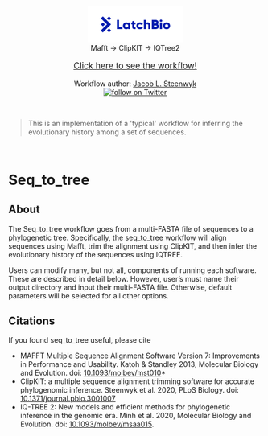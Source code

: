 <p align="center">
    <a href="https://latch.bio/">
        <img src="images/latch_logo.png" width=37.5%>
    </a>
    <br />
    <font width=15%>Mafft -> ClipKIT -> IQTree2</font>
    <br /><br />
    <a href="https://console.latch.bio/explore/62302/info">
    <span style="font-size:larger;">Click here to see the workflow!</span></a>
    </br></br>
    Workflow author: <a href="https://jlsteenwyk.com/">Jacob L. Steenwyk</a>
    </br>
    <a href="https://twitter.com/intent/follow?screen_name=jlsteenwyk" alt="Author Twitter">
        <img src="https://img.shields.io/twitter/follow/jlsteenwyk?style=social&logo=twitter"
            alt="follow on Twitter">
    </a>
</p>

</br>

>This is an implementation of a 'typical' workflow for inferring the evolutionary history among a set of sequences.

</br>

# Seq_to_tree
## About
The Seq_to_tree workflow goes from a multi-FASTA file of sequences to a phylogenetic tree. Specifically, the seq_to_tree workflow will align sequences using Mafft, trim the alignment using ClipKIT, and then infer the evolutionary history of the sequences using IQTREE.

Users can modify many, but not all, components of running each software. These are described in detail below. However, user’s must name their output directory and input their multi-FASTA file. Otherwise, default parameters will be selected for all other options.

## Citations
If you found seq_to_tree useful, please cite 
- MAFFT Multiple Sequence Alignment Software Version 7: Improvements in Performance and Usability. Katoh & Standley 2013, Molecular Biology and Evolution. doi: [10.1093/molbev/mst010](https://academic.oup.com/mbe/article/30/4/772/1073398)*
- ClipKIT: a multiple sequence alignment trimming software for accurate phylogenomic inference. Steenwyk et al. 2020, PLoS Biology. doi: [10.1371/journal.pbio.3001007](https://journals.plos.org/plosbiology/article?id=10.1371/journal.pbio.3001007)
- IQ-TREE 2: New models and efficient methods for phylogenetic inference in the genomic era. Minh et al. 2020, Molecular Biology and Evolution. doi: [10.1093/molbev/msaa015](https://doi.org/10.1093/molbev/msaa015).